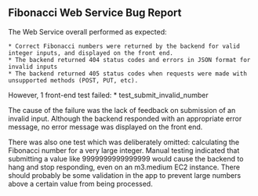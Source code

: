 ## Fibonacci Web Service Bug Report

The Web Service overall performed as expected:

    * Correct Fibonacci numbers were returned by the backend for valid integer inputs, and displayed on the front end.
    * The backend returned 404 status codes and errors in JSON format for invalid inputs
    * The backend returned 405 status codes when requests were made with unsupported methods (POST, PUT, etc).

However, 1 front-end test failed:
    * test_submit_invalid_number

The cause of the failure was the lack of feedback on submission of an invalid input.  Although the backend responded
with an appropriate error message, no error message was displayed on the front end.

There was also one test which was deliberately omitted: calculating the Fibonacci number for a very large integer.
Manual testing indicated that submitting a value like 9999999999999999 would cause the backend to hang and stop
responding, even on an m3.medium EC2 instance.  There should probably be some validation in the app to prevent
large numbers above a certain value from being processed.